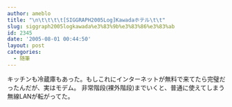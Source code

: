 ```yaml
---
author: ameblo
title: "\n\t\t\t\t[SIGGRAPH2005Log]Kawadaホテル\t\t"
slug: siggraph2005logkawada%e3%83%9b%e3%83%86%e3%83%ab
id: 2345
date: '2005-08-01 00:44:50'
layout: post
categories:
  - 随筆
---
```


キッチンも冷蔵庫もあった。もしこれにインターネットが無料で来てたら完璧だったんだが、実はモデム。 非常階段(裸外階段)までいくと、普通に使えてしまう無線LANが転がってた。